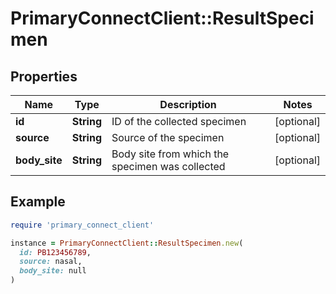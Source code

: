 # PrimaryConnectClient::ResultSpecimen

## Properties

| Name | Type | Description | Notes |
| ---- | ---- | ----------- | ----- |
| **id** | **String** | ID of the collected specimen | [optional] |
| **source** | **String** | Source of the specimen | [optional] |
| **body_site** | **String** | Body site from which the specimen was collected | [optional] |

## Example

```ruby
require 'primary_connect_client'

instance = PrimaryConnectClient::ResultSpecimen.new(
  id: PB123456789,
  source: nasal,
  body_site: null
)
```

